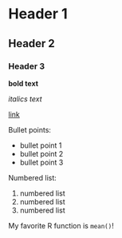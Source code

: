 # Header 1
## Header 2
### Header 3

**bold text**

_italics text_

[link](https://www.twitter.com)

Bullet points:
- bullet point 1
- bullet point 2
- bullet point 3

Numbered list:
1. numbered list
2. numbered list
3. numbered list

My favorite R function is `mean()`!
